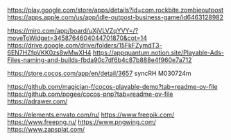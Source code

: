 https://play.google.com/store/apps/details?id=com.rockbite.zombieoutpost
https://apps.apple.com/us/app/idle-outpost-business-game/id6463128982

https://miro.com/app/board/uXjVLVZqYVY=/?moveToWidget=3458764604044701870&cot=14
https://drive.google.com/drive/folders/15FkFZymdT3-6EN7HZfpVKK0zs8wMwXH4
https://appquantum.notion.site/Playable-Ads-Files-naming-and-builds-fbda90c7df6b4c87b888e4f960e7a712

https://store.cocos.com/app/en/detail/3657
syncRH
M030724m

https://github.com/magician-f/cocos-playable-demo?tab=readme-ov-file
https://github.com/ppgee/cocos-pnp?tab=readme-ov-file
https://adrawer.com/

https://elements.envato.com/ru/
https://www.freepik.com/
https://www.freepng.ru/
https://www.pngwing.com/
https://www.zapsplat.com/

